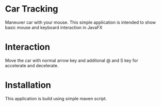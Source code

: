 Car Tracking
========
Maneuver car with your mouse. This simple application is intended to show basic mouse and keyboard
 interaction in JavaFX
 
# Interaction
Move the car with normal arrow key and additonal @ and S key for accelerate and decelerate.

# Installation
This application is build using simple maven script.
